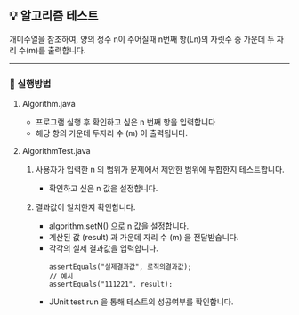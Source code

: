 ## 💡 알고리즘 테스트
개미수열을 참조하여, 양의 정수 n이 주어질때 n번째 항(Ln)의 자릿수 중 가운데 두 자리 수(m)를 출력합니다. 

---
### 📍 실행방법

1. Algorithm.java
   * 프로그램 실행 후 확인하고 싶은 n 번째 항을 입력합니다
   * 해당 항의 가운데 두자리 수 (m) 이 출력됩니다.

 2. AlgorithmTest.java

    
    1. 사용자가 입력한 n 의 범위가 문제에서 제안한 범위에 부합한지 테스트합니다.
       * 확인하고 싶은 n 값을 설정합니다.

      
    2. 결과값이 일치한지 확인합니다.
       * algorithm.setN() 으로 n 값을 설정합니다.
       * 계산된 값 (result) 과 가운데 자리 수 (m) 을 전달받습니다.
       * 각각의 실제 결과값을 입력합니다.
         ```
         assertEquals("실제결과값", 로직의결과값);
         // 예시
         assertEquals("111221", result);
         ```
       * JUnit test run 을 통해 테스트의 성공여부를 확인합니다. 



      
       
